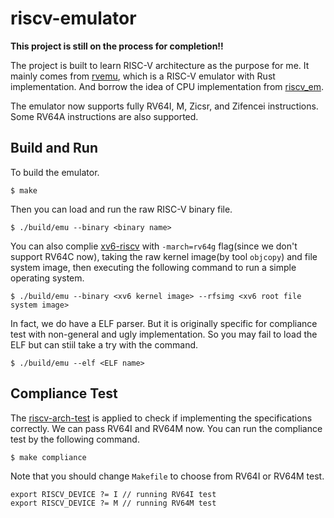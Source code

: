 # riscv-emulator

**This project is still on the process for completion!!**

The project is built to learn RISC-V architecture as the purpose for me. It mainly comes 
from [rvemu](https://github.com/d0iasm/rvemu), which is a RISC-V emulator with 
Rust implementation. And borrow the idea of CPU implementation from [riscv_em](https://github.com/franzflasch/riscv_em).

The emulator now supports fully RV64I, M, Zicsr, and Zifencei instructions. Some RV64A 
instructions are also supported.

## Build and Run

To build the emulator.
```
$ make
```

Then you can load and run the raw RISC-V binary file.
```
$ ./build/emu --binary <binary name>
```

You can also complie [xv6-riscv](https://github.com/mit-pdos/xv6-riscv) with `-march=rv64g` 
flag(since we don't support RV64C now), taking the raw kernel image(by tool `objcopy`) and 
file system image, then executing the following command to run a simple operating system.
```
$ ./build/emu --binary <xv6 kernel image> --rfsimg <xv6 root file system image>
```

In fact, we do have a ELF parser. But it is originally specific for compliance test with 
non-general and ugly implementation. So you may fail to load the ELF but can stiil take 
a try with the command.
```
$ ./build/emu --elf <ELF name>
```

## Compliance Test

The [riscv-arch-test](https://github.com/riscv/riscv-arch-test) is applied to check if 
implementing the specifications correctly. We can pass RV64I and RV64M now. You can run the 
compliance test by the following command.
```
$ make compliance
```

Note that you should change `Makefile` to choose from RV64I or RV64M test.
```
export RISCV_DEVICE ?= I // running RV64I test
export RISCV_DEVICE ?= M // running RV64M test
```
